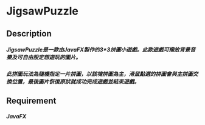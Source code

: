 # JigsawPuzzle
## Description
##### JigsawPuzzle是一款由JavaFX製作的3*3拼圖小遊戲。此款遊戲可撥放背景音樂及可自由設定想遊玩的圖片。
##### 此拼圖玩法為隨機指定一片拼圖，以該塊拼圖為主，滑鼠點選的拼圖會與主拼圖交換位置，最後圖片恢復原狀就成功完成遊戲並結束遊戲。
## Requirement
##### JavaFX
